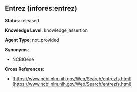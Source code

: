 [//]: # (DO NOT MANUALLY EDIT THIS FILE. IT IS GENERATED FROM A TEMPLATE.)

## Entrez (infores:entrez)

**Status**: released
  
**Knowledge Level**: knowledge_assertion
  
**Agent Type**: not_provided

**Synonyms**:

- NCBIGene

**Cross References**:

- [https://www.ncbi.nlm.nih.gov/Web/Search/entrezfs.html](https://www.ncbi.nlm.nih.gov/Web/Search/entrezfs.html)

